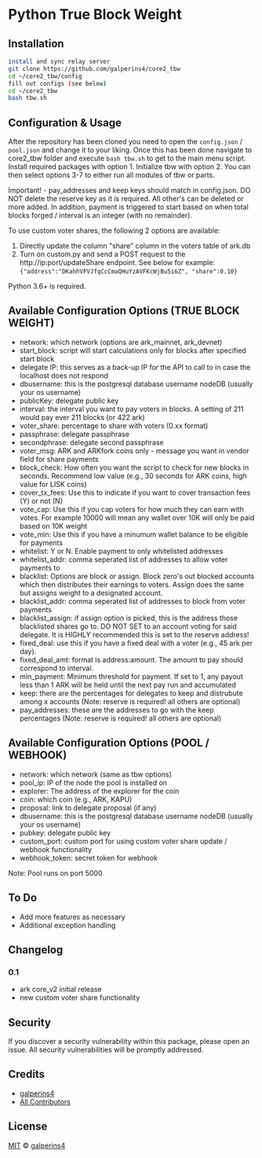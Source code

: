 # Python True Block Weight

## Installation

```sh
install and sync relay server
git clone https://github.com/galperins4/core2_tbw
cd ~/core2_tbw/config
fill out configs (see below)
cd ~/core2_tbw
bash tbw.sh
```

## Configuration & Usage
After the repository has been cloned you need to open the `config.json` / `pool.json` and change it to your liking. Once this has been done navigate to core2_tbw folder and execute `bash tbw.sh` to get to the main menu script. Install required packages with option 1. Initialize tbw with option 2. You can then select options 3-7 to either run all modules of tbw or parts. 

Important! - pay_addresses and keep keys should match in config.json. DO NOT delete the reserve key as it is required. All other's can be deleted or more added. In addition, payment is triggered to start based on when total blocks forged / interval is an integer (with no remainder). 

To use custom voter shares, the following 2 options are available:
1) Directly update the column "share" column in the voters table of ark.db
2) Turn on custom.py and send a POST request to the http://ip:port/updateShare endpoint. See below for example: `{"address":"DKahhVFVJfqCcCmaQHuYzAVFKcWjBu5i6Z", "share":0.10}`


Python 3.6+ is required.

## Available Configuration Options (TRUE BLOCK WEIGHT)
- network: which network (options are ark_mainnet, ark_devnet)
- start_block: script will start calculations only for blocks after specified start block
- delegate IP: this serves as a back-up IP for the API to call to in case the localhost does not respond
- dbusername: this is the postgresql database username nodeDB (usually your os username)
- publicKey: delegate public key
- interval:  the interval you want to pay voters in blocks. A setting of 211 would pay ever 211 blocks (or 422 ark)
- voter_share: percentage to share with voters (0.xx format)
- passphrase: delegate passphrase
- secondphrase: delegate second passphrase
- voter_msg: ARK and ARKfork coins only - message you want in vendor field for share payments
- block_check: How often you want the script to check for new blocks in seconds. Recommend low value (e.g., 30 seconds for ARK coins, high value for LISK coins)
- cover_tx_fees: Use this to indicate if you want to cover transaction fees (Y) or not (N)
- vote_cap: Use this if you cap voters for how much they can earn with votes. For example 10000 will mean any wallet over 10K will only be paid based on 10K weight
- vote_min: Use this if you have a minumum wallet balance to be eligible for payments
- whitelist: Y or N. Enable payment to only whitelisted addresses
- whitelist_addr: comma seperated list of addresses to allow voter payments to
- blacklist: Options are block or assign. Block zero's out blocked accounts which then distributes their earnings to voters. Assign does the same but assigns weight to a designated account. 
- blacklist_addr: comma seperated list of addresses to block from voter payments
- blacklist_assign: if assign option is picked, this is the address those blacklisted shares go to. DO NOT SET to an account voting for said delegate. It is HIGHLY recommended this is set to the reserve address!
- fixed_deal: use this if you have a fixed deal with a voter (e.g., 45 ark per day).
- fixed_deal_amt: format is address:amount. The amount to pay should correspond to interval. 
- min_payment: Minimum threshold for payment. If set to 1, any payout less than 1 ARK will be held until the next pay run and accumulated
- keep: there are the percentages for delegates to keep and distrubute among x accounts (Note: reserve is required! all others are optional)
- pay_addresses: these are the addresses to go with the keep percentages (Note: reserve is required! all others are optional)

## Available Configuration Options (POOL / WEBHOOK)
- network: which network (same as tbw options)
- pool_ip: IP of the node the pool is installed on
- explorer: The address of the explorer for the coin
- coin: which coin (e.g., ARK, KAPU)
- proposal: link to delegate proposal (if any)
- dbusername: this is the postgresql database username nodeDB (usually your os username)
- pubkey: delegate public key
- custom_port: custom port for using custom voter share update / webhook functionality
- webhook_token: secret token for webhook

Note: Pool runs on port 5000

## To Do

- Add more features as necessary
- Additional exception handling

## Changelog

### 0.1
- ark core_v2 initial release
- new custom voter share functionality

## Security

If you discover a security vulnerability within this package, please open an issue. All security vulnerabilities will be promptly addressed.

## Credits

- [galperins4](https://github.com/galperins4)
- [All Contributors](../../contributors)

## License

[MIT](LICENSE) © [galperins4](https://github.com/galperins4)





